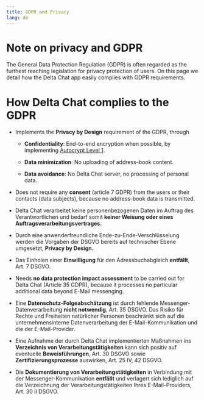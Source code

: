 ```yaml
---
title: GDPR and Privacy
lang: de
---
```




<!-- GENERATED FILE -- DO NOT EDIT -->



# Note on privacy and GDPR 

The General Data Protection Regulation (GDPR) is often regarded
as the furthest reaching legislation for privacy protection of users. 
On this page we detail how the Delta Chat app easily complies 
with GDPR requirements. 

#  How Delta Chat complies to the GDPR 

- Implements the **Privacy by Design** requirement of the GDPR, through

  - **Confidentiality**: End-to-end encryption when possible, by implementing [Autocrypt
  Level 1](https://autocrypt.org).

  - **Data minimization**: No uploading of address-book content.

  - **Data avoidance**: No Delta Chat server, no processing of personal data.

- Does not require any **consent** (article 7 GDPR) from the users or their contacts (data subjects), because no address-book data is transmitted.

- Delta Chat verarbeitet keine personenbezogenen Daten im Auftrag des Verantwortlichen und bedarf somit **keiner Weisung oder eines Auftragsverarbeitungsvertrages.**




- Durch eine anwenderfreundliche Ende-zu-Ende-Verschlüsselung werden die Vorgaben der DSGVO bereits auf technischer Ebene umgesetzt, **Privacy by Design.**

- Das Einholen einer **Einwilligung** für den Adressbuchabgleich **entfällt**, Art. 7 DSGVO.

- Needs **no data protection impact assessment**  to be carried out for Delta Chat (Article 35 GDPR), because it processes no particular additional data beyond E-Mail messenging.

- Eine **Datenschutz-Folgeabschätzung** ist durch fehlende Messenger-Datenverarbeitung **nicht notwendig**, Art. 35 DSGVO. Das Risiko für Rechte und Freiheiten natürlicher Personen beschränkt sich auf die unternehmensinterne Datenverarbeitung der E-Mail-Kommunikation und die der E-Mail-Provider.

- Eine Aufnahme der durch Delta Chat implementierten Maßnahmen ins **Verzeichnis von Verarbeitungstätigkeiten** kann sich positiv auf eventuelle **Beweisführungen**, Art. 30 DSGVO sowie **Zertifizierungsprozesse** auswirken, Art. 25 IV, 42 DSGVO.

- Die **Dokumentierung von Verarbeitungstätigkeiten** in Verbindung mit der Messenger-Kommunikation **entfällt** und verlagert sich lediglich auf die Verzeichnung der Verarbeitungstätigkeiten Ihres E-Mail-Providers, Art. 30 II DSGVO.



 

